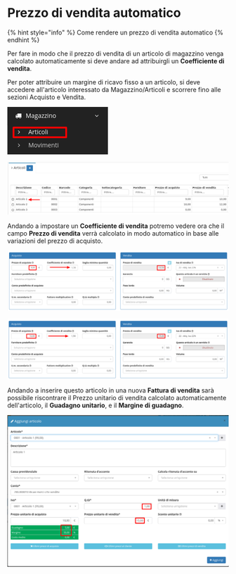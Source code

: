 # Prezzo di vendita automatico

{% hint style="info" %}
Come rendere un prezzo di vendita automatico
{% endhint %}

Per fare in modo che il prezzo di vendita di un articolo di magazzino venga calcolato automaticamente si deve andare ad attribuirgli un **Coefficiente di vendita**.

Per poter attribuire un margine di ricavo fisso a un articolo, si deve accedere all'articolo interessato da Magazzino/Articoli e scorrere fino alle sezioni Acquisto e Vendita.

![](<../.gitbook/assets/image (85) (1) (1) (1).png>)

![](<../.gitbook/assets/image (41) (1) (1).png>)

Andando a impostare un **Coefficiente di vendita** potremo vedere ora che il campo **Prezzo di vendita** verrà calcolato in modo automatico in base alle variazioni del prezzo di acquisto.

![](<../.gitbook/assets/image (50) (1) (1) (1) (1).png>)

![](<../.gitbook/assets/image (40) (1) (1).png>)

Andando a inserire questo articolo in una nuova **Fattura di vendita** sarà possibile riscontrare il Prezzo unitario di vendita calcolato automaticamente dell'articolo, il **Guadagno unitario**, e il **Margine di guadagno**.

![](<../.gitbook/assets/image (27) (1) (1).png>)
